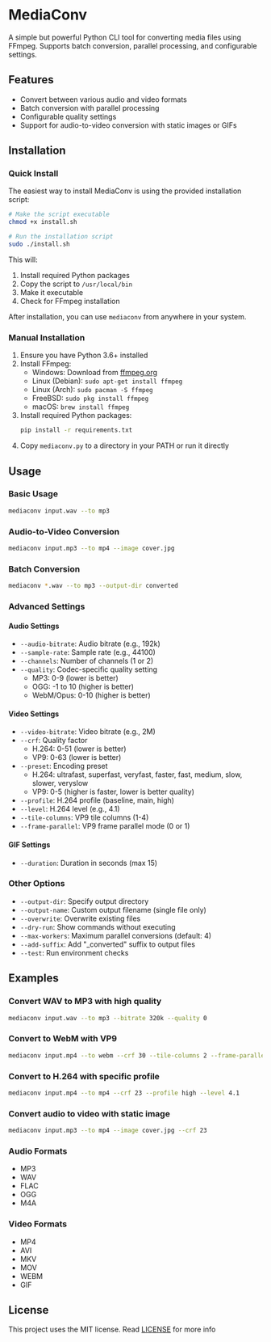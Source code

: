 # MediaConv

A simple but powerful Python CLI tool for converting media files using FFmpeg. Supports batch conversion, parallel processing, and configurable settings.

## Features

- Convert between various audio and video formats
- Batch conversion with parallel processing
- Configurable quality settings
- Support for audio-to-video conversion with static images or GIFs

## Installation

### Quick Install

The easiest way to install MediaConv is using the provided installation script:

```bash
# Make the script executable
chmod +x install.sh

# Run the installation script
sudo ./install.sh
```

This will:
1. Install required Python packages
2. Copy the script to `/usr/local/bin`
3. Make it executable
4. Check for FFmpeg installation

After installation, you can use `mediaconv` from anywhere in your system.

### Manual Installation

1. Ensure you have Python 3.6+ installed
2. Install FFmpeg:
   - Windows: Download from [ffmpeg.org](https://ffmpeg.org/download.html)
   - Linux (Debian): `sudo apt-get install ffmpeg`
   - Linux (Arch): `sudo pacman -S ffmpeg`
   - FreeBSD: `sudo pkg install ffmpeg`
   - macOS: `brew install ffmpeg`
3. Install required Python packages:
   ```bash
   pip install -r requirements.txt
   ```
4. Copy `mediaconv.py` to a directory in your PATH or run it directly

## Usage

### Basic Usage

```bash
mediaconv input.wav --to mp3
```

### Audio-to-Video Conversion

```bash
mediaconv input.mp3 --to mp4 --image cover.jpg
```

### Batch Conversion

```bash
mediaconv *.wav --to mp3 --output-dir converted
```

### Advanced Settings

#### Audio Settings
- `--audio-bitrate`: Audio bitrate (e.g., 192k)
- `--sample-rate`: Sample rate (e.g., 44100)
- `--channels`: Number of channels (1 or 2)
- `--quality`: Codec-specific quality setting
  - MP3: 0-9 (lower is better)
  - OGG: -1 to 10 (higher is better)
  - WebM/Opus: 0-10 (higher is better)

#### Video Settings
- `--video-bitrate`: Video bitrate (e.g., 2M)
- `--crf`: Quality factor
  - H.264: 0-51 (lower is better)
  - VP9: 0-63 (lower is better)
- `--preset`: Encoding preset
  - H.264: ultrafast, superfast, veryfast, faster, fast, medium, slow, slower, veryslow
  - VP9: 0-5 (higher is faster, lower is better quality)
- `--profile`: H.264 profile (baseline, main, high)
- `--level`: H.264 level (e.g., 4.1)
- `--tile-columns`: VP9 tile columns (1-4)
- `--frame-parallel`: VP9 frame parallel mode (0 or 1)

#### GIF Settings
- `--duration`: Duration in seconds (max 15)

### Other Options

- `--output-dir`: Specify output directory
- `--output-name`: Custom output filename (single file only)
- `--overwrite`: Overwrite existing files
- `--dry-run`: Show commands without executing
- `--max-workers`: Maximum parallel conversions (default: 4)
- `--add-suffix`: Add "_converted" suffix to output files
- `--test`: Run environment checks

## Examples

### Convert WAV to MP3 with high quality
```bash
mediaconv input.wav --to mp3 --bitrate 320k --quality 0
```

### Convert to WebM with VP9
```bash
mediaconv input.mp4 --to webm --crf 30 --tile-columns 2 --frame-parallel 1
```

### Convert to H.264 with specific profile
```bash
mediaconv input.mp4 --to mp4 --crf 23 --profile high --level 4.1
```

### Convert audio to video with static image
```bash
mediaconv input.mp3 --to mp4 --image cover.jpg --crf 23
```

### Audio Formats
- MP3
- WAV
- FLAC
- OGG
- M4A

### Video Formats
- MP4
- AVI
- MKV
- MOV
- WEBM
- GIF

## License

This project uses the MIT license. Read [LICENSE](/LICENSE.md) for more info
